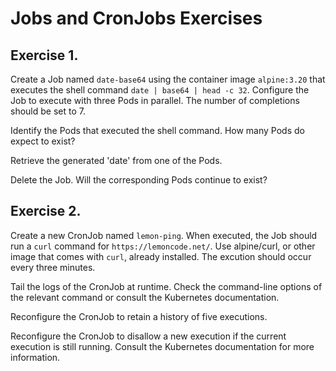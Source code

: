 # Jobs and CronJobs Exercises

## Exercise 1.

Create a Job named `date-base64` using the container image `alpine:3.20` that executes the shell command `date | base64 | head -c 32`. Configure the Job to execute with three Pods in parallel. The number of completions should be set to 7.

Identify the Pods that executed the shell command. How many Pods do expect to exist?

Retrieve the generated 'date' from one of the Pods.

Delete the Job. Will the corresponding Pods continue to exist?

## Exercise 2.

Create a new CronJob named `lemon-ping`. When executed, the Job should run a `curl` command for `https://lemoncode.net/`. Use alpine/curl, or other image that comes with `curl`, already installed. The excution should occur every three minutes.

Tail the logs of the CronJob at runtime. Check the command-line options of the relevant command or consult the Kubernetes documentation.

Reconfigure the CronJob to retain a history of five executions.

Reconfigure the CronJob to disallow a new execution if the current execution is still running. Consult the Kubernetes documentation for more information.